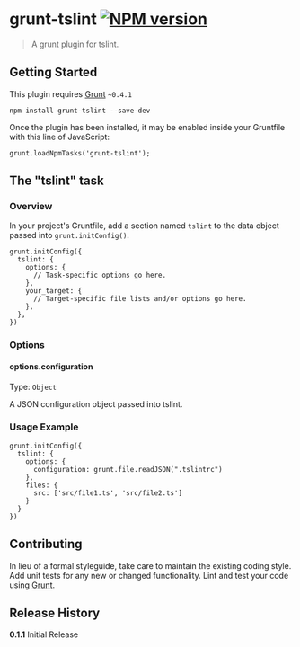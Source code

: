 # grunt-tslint [![NPM version](https://badge.fury.io/js/grunt-tslint.png)](http://badge.fury.io/js/grunt-tslint)

> A grunt plugin for tslint.

## Getting Started
This plugin requires [Grunt](http://gruntjs.com/) `~0.4.1`

	npm install grunt-tslint --save-dev

Once the plugin has been installed, it may be enabled inside your Gruntfile with this line of JavaScript:

	grunt.loadNpmTasks('grunt-tslint');

## The "tslint" task

### Overview
In your project's Gruntfile, add a section named `tslint` to the data object passed into `grunt.initConfig()`.

	grunt.initConfig({
	  tslint: {
	    options: {
    	  // Task-specific options go here.
	    },
	    your_target: {
    	  // Target-specific file lists and/or options go here.
	    },
	  },
	})

### Options

#### options.configuration
Type: `Object`

A JSON configuration object passed into tslint.

### Usage Example

	grunt.initConfig({
	  tslint: {
	    options: {
	      configuration: grunt.file.readJSON(".tslintrc")
	    },
	    files: {
	      src: ['src/file1.ts', 'src/file2.ts']
	    }
	  }
	})

## Contributing
In lieu of a formal styleguide, take care to maintain the existing coding style. Add unit tests for any new or changed functionality. Lint and test your code using [Grunt](http://gruntjs.com/).

## Release History
**0.1.1** Initial Release
